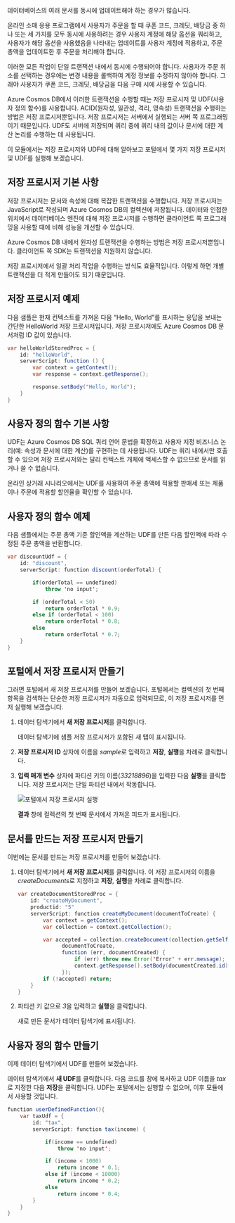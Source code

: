 데이터베이스의 여러 문서를 동시에 업데이트해야 하는 경우가 많습니다. 

온라인 소매 응용 프로그램에서 사용자가 주문을 할 때 쿠폰 코드, 크레딧, 배당금 중 하나 또는 세 가지를 모두 동시에 사용하려는 경우 사용자 계정에 해당 옵션을 쿼리하고, 사용자가 해당 옵션을 사용했음을 나타내는 업데이트를 사용자 계정에 적용하고, 주문 총액을 업데이트한 후 주문을 처리해야 합니다.

이러한 모든 작업이 단일 트랜잭션 내에서 동시에 수행되어야 합니다. 사용자가 주문 취소를 선택하는 경우에는 변경 내용을 롤백하여 계정 정보를 수정하지 않아야 합니다. 그래야 사용자가 쿠폰 코드, 크레딧, 배당금을 다음 구매 시에 사용할 수 있습니다.

Azure Cosmos DB에서 이러한 트랜잭션을 수행할 때는 저장 프로시저 및 UDF(사용자 정의 함수)를 사용합니다. ACID(원자성, 일관성, 격리, 영속성) 트랜잭션을 수행하는 방법은 저장 프로시저뿐입니다. 저장 프로시저는 서버에서 실행되는 서버 쪽 프로그래밍이기 때문입니다. UDF도 서버에 저장되며 쿼리 중에 쿼리 내의 값이나 문서에 대한 계산 논리를 수행하는 데 사용됩니다. 

이 모듈에서는 저장 프로시저와 UDF에 대해 알아보고 포털에서 몇 가지 저장 프로시저 및 UDF를 실행해 보겠습니다.

## <a name="stored-procedure-basics"></a>저장 프로시저 기본 사항

저장 프로시저는 문서와 속성에 대해 복잡한 트랜잭션을 수행합니다. 저장 프로시저는 JavaScript로 작성되며 Azure Cosmos DB의 컬렉션에 저장됩니다. 데이터와 인접한 위치에서 데이터베이스 엔진에 대해 저장 프로시저를 수행하면 클라이언트 쪽 프로그래밍을 사용할 때에 비해 성능을 개선할 수 있습니다.

Azure Cosmos DB 내에서 원자성 트랜잭션을 수행하는 방법은 저장 프로시저뿐입니다. 클라이언트 쪽 SDK는 트랜잭션을 지원하지 않습니다.

저장 프로시저에서 일괄 처리 작업을 수행하는 방식도 효율적입니다. 이렇게 하면 개별 트랜잭션을 더 적게 만들어도 되기 때문입니다.

<!--TODO: Ideally I'd like to list some cases where a stored procedure is not the best option.-->

## <a name="stored-procedure-example"></a>저장 프로시저 예제

다음 샘플은 현재 컨텍스트를 가져온 다음 “Hello, World”를 표시하는 응답을 보내는 간단한 HelloWorld 저장 프로시저입니다. 저장 프로시저에도 Azure Cosmos DB 문서처럼 ID 값이 있습니다.

```java
var helloWorldStoredProc = {
    id: "helloWorld",
    serverScript: function () {
        var context = getContext();
        var response = context.getResponse();

        response.setBody("Hello, World");
    }
}
```

## <a name="user-defined-function-basics"></a>사용자 정의 함수 기본 사항

UDF는 Azure Cosmos DB SQL 쿼리 언어 문법을 확장하고 사용자 지정 비즈니스 논리(예: 속성과 문서에 대한 계산)를 구현하는 데 사용됩니다. UDF는 쿼리 내에서만 호출할 수 있으며 저장 프로시저와는 달리 컨텍스트 개체에 액세스할 수 없으므로 문서를 읽거나 쓸 수 없습니다.

온라인 상거래 시나리오에서는 UDF를 사용하여 주문 총액에 적용할 판매세 또는 제품이나 주문에 적용할 할인율을 확인할 수 있습니다.

## <a name="user-defined-function-example"></a>사용자 정의 함수 예제

다음 샘플에서는 주문 총액 기준 할인액을 계산하는 UDF를 만든 다음 할인액에 따라 수정된 주문 총액을 반환합니다.

```java
var discountUdf = {
    id: "discount",
    serverScript: function discount(orderTotal) {

        if(orderTotal == undefined) 
            throw 'no input';

        if (orderTotal < 50) 
            return orderTotal * 0.9;
        else if (orderTotal < 100) 
            return orderTotal * 0.8;
        else
            return orderTotal * 0.7;
    }
}
```

## <a name="create-a-stored-procedure-in-the-portal"></a>포털에서 저장 프로시저 만들기

그러면 포털에서 새 저장 프로시저를 만들어 보겠습니다. 포털에서는 컬렉션의 첫 번째 항목을 검색하는 단순한 저장 프로시저가 자동으로 입력되므로, 이 저장 프로시저를 먼저 실행해 보겠습니다.

1. 데이터 탐색기에서 **새 저장 프로시저**를 클릭합니다.

    데이터 탐색기에 샘플 저장 프로시저가 포함된 새 탭이 표시됩니다.

  <!--TODO: Insert animated .gif of creating the stored procedure.-->

2. **저장 프로시저 ID** 상자에 이름을 *sample*로 입력하고 **저장**, **실행**을 차례로 클릭합니다.


3. **입력 매개 변수** 상자에 파티션 키의 이름(*33218896*)을 입력한 다음 **실행**을 클릭합니다. 저장 프로시저는 단일 파티션 내에서 작동합니다.

    ![포털에서 저장 프로시저 실행](../media/6-stored-procedure.gif)

    **결과** 창에 컬렉션의 첫 번째 문서에서 가져온 피드가 표시됩니다.

## <a name="create-a-stored-procedure-that-creates-documents"></a>문서를 만드는 저장 프로시저 만들기

이번에는 문서를 만드는 저장 프로시저를 만들어 보겠습니다.

1. 데이터 탐색기에서 **새 저장 프로시저**를 클릭합니다. 이 저장 프로시저의 이름을 *createDocuments*로 지정하고 **저장**, **실행**을 차례로 클릭합니다.

    ```java
    var createDocumentStoredProc = {
        id: "createMyDocument",
        productid: "5"
        serverScript: function createMyDocument(documentToCreate) {
            var context = getContext();
            var collection = context.getCollection();
    
            var accepted = collection.createDocument(collection.getSelfLink(),
                  documentToCreate,
                  function (err, documentCreated) {
                      if (err) throw new Error('Error' + err.message);
                      context.getResponse().setBody(documentCreated.id)
                  });
            if (!accepted) return;
        }
    }
    ```

<!--TODO: Need to fix code above.-->

2. 파티션 키 값으로 *3*을 입력하고 **실행**을 클릭합니다.

    새로 만든 문서가 데이터 탐색기에 표시됩니다. 

## <a name="create-a-user-defined-function"></a>사용자 정의 함수 만들기

이제 데이터 탐색기에서 UDF를 만들어 보겠습니다.

데이터 탐색기에서 **새 UDF**를 클릭합니다. 다음 코드를 창에 복사하고 UDF 이름을 *tax*로 지정한 다음 **저장**을 클릭합니다. UDF는 포털에서는 실행할 수 없으며, 이후 모듈에서 사용할 것입니다.

```java
function userDefinedFunction(){
    var taxUdf = {
        id: "tax",
        serverScript: function tax(income) {

            if(income == undefined) 
                throw 'no input';

            if (income < 1000) 
                return income * 0.1;
            else if (income < 10000) 
                return income * 0.2;
            else
                return income * 0.4;
        }
    }
}
```

